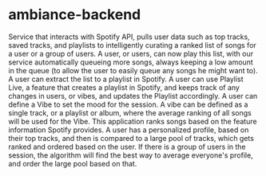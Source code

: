 # ambiance-backend

Service that interacts with Spotify API, pulls user data such as top tracks, saved tracks, and playlists to intelligently curating a ranked list of songs for a user or a group of users.
A user, or users, can now play this list, with our service automatically queueing more songs, always keeping a low amount in the queue (to allow the user to easily queue any songs he might want to).
A user can extract the list to a playlist in Spotify.
A user can use Playlist Live, a feature that creates a playlist in Spotify, and keeps track of any changes in users, or vibes, and updates the Playlist accordingly.
A user can define a Vibe to set the mood for the session. A vibe can be defined as a single track, or a playlist or album, where the average ranking of all songs will be used for the Vibe.
This application ranks songs based on the feature information Spotify provides. A user has a personalized profile, based on their top tracks, and then is compared to a large pool of tracks, which gets ranked and ordered based on the user. If there is a group of users in the session, the algorithm will find the best way to average everyone's profile, and order the large pool based on that.
